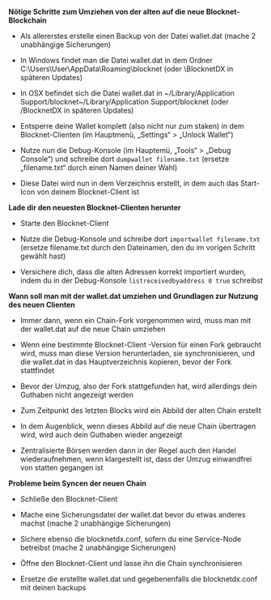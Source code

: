 **Nötige Schritte zum Umziehen von der alten auf die neue Blocknet-Blockchain**

-   Als allererstes erstelle einen Backup von der Datei wallet.dat (mache 2
    unabhängige Sicherungen)

-   In Windows findet man die Datei wallet.dat in dem Ordner
    C:\\Users\\User\\AppData\\Roaming\\blocknet (oder \\BlocknetDX in späteren
    Updates)

-   In OSX befindet sich die Datei wallet.dat in \~/Library/Application
    Support/blocknet\~/Library/Application Support/blocknet (oder /BlocknetDX in
    späteren Updates)

-   Entsperre deine Wallet komplett (also nicht nur zum staken) in dem
    Blocknet-Clienten (im Hauptmenü, „Settings“ \> „Unlock Wallet“)

-   Nutze nun die Debug-Konsole (im Hauptemü, „Tools“ \> „Debug Console“) und
    schreibe dort ```dumpwallet filename.txt``` (ersetze „filename.txt“
    durch einen Namen deiner Wahl)

-   Diese Datei wird nun in dem Verzeichnis erstellt, in dem auch das Start-Icon
    von deinem Blocknet-Client ist

**Lade dir den neuesten Blocknet-Clienten herunter**

-   Starte den Blocknet-Client

-   Nutze die Debug-Konsole und schreibe dort ```importwallet filename.txt``` (ersetze filename.txt durch den Dateinamen, den du im vorigen Schritt
    gewählt hast)

-   Versichere dich, dass die alten Adressen korrekt importiert wurden, indem du
    in der Debug-Konsole ```listreceivedbyaddress 0 true``` schreibst

**Wann soll man mit der wallet.dat umziehen und Grundlagen zur Nutzung des neuen
Clienten**

-   Immer dann, wenn ein Chain-Fork vorgenommen wird, muss man mit der
    wallet.dat auf die neue Chain umziehen

-   Wenn eine bestimmte Blocknet-Client -Version für einen Fork gebraucht wird,
    muss man diese Version herunterladen, sie synchronisieren, und die
    wallet.dat in das Hauptverzeichnis kopieren, bevor der Fork stattfindet

-   Bevor der Umzug, also der Fork stattgefunden hat, wird allerdings dein
    Guthaben nicht angezeigt werden

-   Zum Zeitpunkt des letzten Blocks wird ein Abbild der alten Chain erstellt

-   In dem Augenblick, wenn dieses Abbild auf die neue Chain übertragen wird,
    wird auch dein Guthaben wieder angezeigt

-   Zentralisierte Börsen werden dann in der Regel auch den Handel
    wiederaufnehmen, wenn klargestellt ist, dass der Umzug einwandfrei von
    statten gegangen ist

**Probleme beim Syncen der neuen Chain**

-   Schließe den Blocknet-Client

-   Mache eine Sicherungsdatei der wallet.dat bevor du etwas anderes machst
    (mache 2 unabhängige Sicherungen)

-   Sichere ebenso die blocknetdx.conf, sofern du eine Service-Node betreibst
    (mache 2 unabhängige Sicherungen)

-   Öffne den Blocknet-Client und lasse ihn die Chain synchronisieren

-   Ersetze die erstellte wallet.dat und gegebenenfalls die blocknetdx.conf mit
    deinen backups
